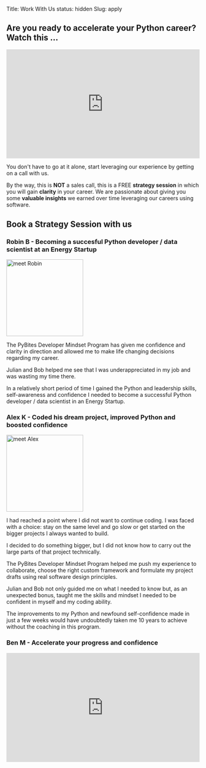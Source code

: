 Title: Work With Us
status: hidden
Slug: apply

## Are you ready to accelerate your Python career? Watch this ...

<div class="vimeo-space" style="padding: 56.25% 0 0 0; position: relative;"><iframe src="https://player.vimeo.com/video/392926929" style="height: 100%; left: 0; position: absolute; top: 0; width: 100%;" frameborder="0" webkitallowfullscreen mozallowfullscreen allowfullscreen></iframe></div>

You don't have to go at it alone, start leveraging our experience by getting on a call with us.

By the way, this is **NOT** a sales call, this is a FREE **strategy session** in which you will gain **clarity** in your career. We are passionate about giving you some **valuable insights** we earned over time leveraging our careers using software.

## Book a Strategy Session with us

<!-- ScheduleOnce embed START -->
<div id="SOIDIV_pybites" data-so-page="pybites" data-height="510" data-style="width: 80%;" data-psz="00"></div>
<script type="text/javascript" src="https://cdn.oncehub.com/mergedjs/so.js"></script>
<!-- ScheduleOnce embed END -->

### Robin B - Becoming a succesful Python developer / data scientist at an Energy Startup

<img src="https://avatars1.githubusercontent.com/u/60844432?s=200" alt="meet Robin" style="width:200px;">

The PyBites Developer Mindset Program has given me confidence and clarity in direction and allowed me to make life changing decisions regarding my career.

Julian and Bob helped me see that I was underappreciated in my job and was wasting my time there.

In a relatively short period of time I gained the Python and leadership skills, self-awareness and confidence I needed to become a successful Python developer / data scientist in an Energy Startup.

### Alex K - Coded his dream project, improved Python and boosted confidence

<img src="https://avatars3.githubusercontent.com/u/43783718?s=200" alt="meet Alex" style="width:200px;">

I had reached a point where I did not want to continue coding. I was faced with a choice: stay on the same level and go slow or get started on the bigger projects I always wanted to build.

I decided to do something bigger, but I did not know how to carry out the large parts of that project technically.

The PyBites Developer Mindset Program helped me push my experience to collaborate, choose the right custom framework and formulate my project drafts using real software design principles.

Julian and Bob not only guided me on what I needed to know but, as an unexpected bonus, taught me the skills and mindset I needed to be confident in myself and my coding ability.

The improvements to my Python and newfound self-confidence made in just a few weeks would have undoubtedly taken me 10 years to achieve without the coaching in this program.

### Ben M - Accelerate your progress and confidence

<div class="vimeo-space" style="padding: 56.25% 0 0 0; position: relative;"><iframe src="https://player.vimeo.com/video/404595902" style="height: 100%; left: 0; position: absolute; top: 0; width: 100%;" frameborder="0" webkitallowfullscreen mozallowfullscreen allowfullscreen></iframe></div>

<script src="https://player.vimeo.com/api/player.js"></script>


